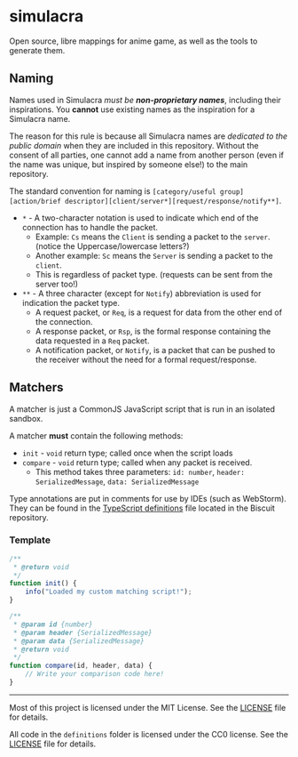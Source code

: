 # simulacra

Open source, libre mappings for anime game, as well as the tools to generate them.

## Naming

Names used in Simulacra *must be* ***non-proprietary names***, including their inspirations. You **cannot** use existing names as the inspiration for a Simulacra name.

The reason for this rule is because all Simulacra names are *dedicated to the public domain* when they are included in this repository. Without the consent of all parties, one cannot add a name from another person (even if the name was unique, but inspired by someone else!) to the main repository.

The standard convention for naming is `[category/useful group][action/brief descriptor][client/server*][request/response/notify**]`.

- `*` - A two-character notation is used to indicate which end of the connection has to handle the packet.
  - Example: `Cs` means the `Client` is sending a packet to the `server`. (notice the Uppercase/lowercase letters?)
  - Another example: `Sc` means the `Server` is sending a packet to the `client`.
  - This is regardless of packet type. (requests can be sent from the server too!)
- `**` - A three character (except for `Notify`) abbreviation is used for indication the packet type.
  - A request packet, or `Req`, is a request for data from the other end of the connection.
  - A response packet, or `Rsp`, is the formal response containing the data requested in a `Req` packet.
  - A notification packet, or `Notify`, is a packet that can be pushed to the receiver without the need for a formal request/response.

## Matchers

A matcher is just a CommonJS JavaScript script that is run in an isolated sandbox.

A matcher **must** contain the following methods:
- `init` - `void` return type; called once when the script loads
- `compare` - `void` return type; called when any packet is received.
  - This method takes three parameters: `id: number`, `header: SerializedMessage`, `data: SerializedMessage`

Type annotations are put in comments for use by IDEs (such as WebStorm). They can be found in the [TypeScript definitions](https://github.com/ys4e/biscuit/blob/master/biscuit.d.ts) file located in the Biscuit repository.

### Template

```javascript
/**
 * @return void
 */
function init() {
    info("Loaded my custom matching script!");
}

/**
 * @param id {number}
 * @param header {SerializedMessage}
 * @param data {SerializedMessage}
 * @return void
 */
function compare(id, header, data) {
    // Write your comparison code here!
}
```

---

Most of this project is licensed under the MIT License. See the [LICENSE](LICENSE) file for details.

All code in the `definitions` folder is licensed under the CC0 license. See the [LICENSE](definitions/LICENSE) file for details.